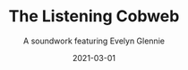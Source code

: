 ---
title: The Listening Cobweb
subtitle: A soundwork featuring Evelyn Glennie
date: '2021-03-01'
thumbnail: cobweb.jpg
related: []
category: ['soundworks']
---